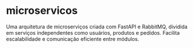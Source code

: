 # microservicos
Uma arquitetura de microserviços criada com FastAPI e RabbitMQ, dividida em serviços independentes como usuários, produtos e pedidos. Facilita escalabilidade e comunicação eficiente entre módulos.
